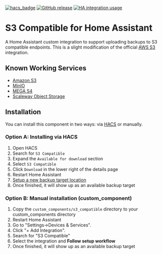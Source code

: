 [![hacs_badge](https://img.shields.io/badge/HACS-Default-orange.svg)](https://github.com/hacs/integration)
[![GitHub release](https://img.shields.io/github/release/PhantomPhoton/S3-Compatible.svg)](https://GitHub.com/PhantomPhoton/S3-Compatible/releases/)
[![HA integration usage](https://img.shields.io/badge/dynamic/json?color=41BDF5&logo=home-assistant&label=integration%20usage&suffix=%20installs&cacheSeconds=15600&url=https://analytics.home-assistant.io/custom_integrations.json&query=$.s3_compatible.total)](https://analytics.home-assistant.io/custom_integrations.json)

# S3 Compatible for Home Assistant

A Home Assistant custom integration to support uploading backups to S3 compatible endpoints. This is a slight modification of the official [AWS S3](https://www.home-assistant.io/integrations/aws_s3) integration.

## Known Working Services

* [Amazon S3](https://aws.amazon.com/s3/)
* [MinIO](https://min.io)
* [MEGA S4](https://mega.io/objectstorage)
* [Scaleway Object Storage](https://www.scaleway.com/en/object-storage/)

## Installation

You can install this component in two ways: via [HACS](https://github.com/hacs/integration) or manually.

### Option A: Installing via HACS

1. Open HACS
2. Search for `S3 Compatible`
3. Expand the `Available for download` section
4. Select `S3 Compatible`
5. Click `Download` in the lower right of the details page
6. Restart Home Assistant
7. [Setup a new backup target location](https://my.home-assistant.io/redirect/config_flow_start/?domain=s3_compatible)
8. Once finished, it will show up as an available backup target


### Option B: Manual installation (custom_component)

1. Copy the `custom_components/s3_compatible` directory to your custom_components directory
2. Restart Home Assistant
3. Go to "Settings->Devices & Services".
4. Click "+ Add Integration".
5. Search for "S3 Compatible"
6. Select the integration and **Follow setup workflow**
7. Once finished, it will show up as an available backup target
